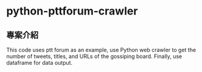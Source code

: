 # python-pttforum-crawler #

## 專案介紹 ##

This code uses ptt forum as an example, use Python web crawler to get the number of tweets, titles, and URLs of the gossiping board. Finally, use dataframe for data output.
